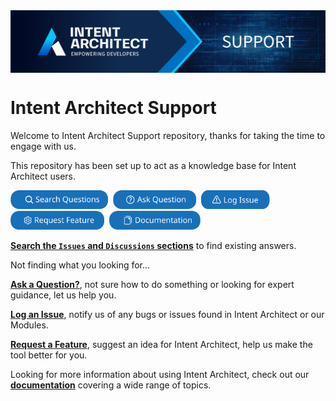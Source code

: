 <img align="center" src="images/banner.png" width="1280px" />

# Intent Architect Support

Welcome to Intent Architect Support repository, thanks for taking the time to engage with us.

This repository has been set up to act as a knowledge base for Intent Architect users.

<a href="https://github.com/search?q=repo%3AIntentArchitect%2FSupport%20&type=issues" target="blank"><img src="images/search.svg" height="30" /></a>&nbsp;&nbsp;<a href="/../../issues/new?assignees=&labels=question&projects=&template=ask_a_question.yml" target="blank"><img src="images/ask-a-question.svg" height="30" /></a>&nbsp;&nbsp;<a href="/../../issues/new?assignees=&labels=bug%2Ctriage&projects=&template=bug-report.yml" target="blank"><img src="images/log-an-issue.svg" height="30" /></a>&nbsp;&nbsp;<a href="/../../issues/new?assignees=&labels=enhancement&projects=&template=feature_request.yml" target="blank"><img src="images/request-a-feature.svg" height="30" /></a>&nbsp;&nbsp;<a href="https://docs.intentarchitect.com/articles/getting-started/welcome/welcome.html" target="blank"><img src="images/view-documentation.svg" height="30" /></a>

 [**Search the `Issues` and `Discussions` sections**](https://github.com/search?q=repo%3AIntentArchitect%2FSupport%20&type=issues) to find existing answers.

Not finding what you looking for...

[**Ask a Question?**](/../../issues/new?assignees=&labels=question&projects=&template=ask_a_question.yml), not sure how to do something or looking for expert guidance, let us help you. 

[**Log an Issue**](/../../issues/new?assignees=&labels=bug%2Ctriage&projects=&template=bug-report.yml), notify us of any bugs or issues found in Intent Architect or our Modules.

[**Request a Feature**](/../../issues/new?assignees=&labels=enhancement&projects=&template=feature_request.yml), suggest an idea for Intent Architect, help us make the tool better for you.

Looking for more information about using Intent Architect, check out our [**documentation**](https://docs.intentarchitect.com/articles/getting-started/welcome/welcome.html) covering a wide range of topics.
